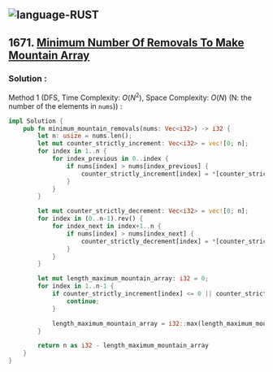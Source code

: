 ![language-RUST](https://img.shields.io/badge/RUST-8d4004?style=for-the-badge&logo=RUST)
---

## 1671. [Minimum Number Of Removals To Make Mountain Array](https://leetcode.com/problems/minimum-number-of-removals-to-make-mountain-array)

### Solution :

Method 1 (DFS, Time Complexity: $O(N^2)$, Space Complexity: $O(N)$ (N: the number of the elements in `nums`)) :
```rust
impl Solution {
    pub fn minimum_mountain_removals(nums: Vec<i32>) -> i32 {
        let n: usize = nums.len();
        let mut counter_strictly_increment: Vec<i32> = vec![0; n];
        for index in 1..n {
            for index_previous in 0..index {
                if nums[index] > nums[index_previous] {
                    counter_strictly_increment[index] = *[counter_strictly_increment[index], counter_strictly_increment[index_previous] + 1, 2].iter().max().unwrap();
                }
            }
        }

        let mut counter_strictly_decrement: Vec<i32> = vec![0; n];
        for index in (0..n-1).rev() {
            for index_next in index+1..n {
                if nums[index] > nums[index_next] {
                    counter_strictly_decrement[index] = *[counter_strictly_decrement[index], counter_strictly_decrement[index_next] + 1, 2].iter().max().unwrap();
                }
            }
        }

        let mut length_maximum_mountain_array: i32 = 0;
        for index in 1..n-1 {
            if counter_strictly_increment[index] <= 0 || counter_strictly_decrement[index] <= 0 {
                continue;
            }

            length_maximum_mountain_array = i32::max(length_maximum_mountain_array, counter_strictly_increment[index]+counter_strictly_decrement[index]-1);
        }

        return n as i32 - length_maximum_mountain_array
    }
}
```
